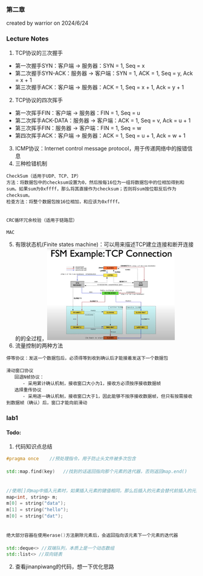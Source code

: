### 第二章
created by warrior on 2024/6/24

### Lecture Notes
1. TCP协议的三次握手
- 第一次握手SYN：客户端 -> 服务器：SYN = 1, Seq = x
- 第二次握手SYN-ACK：服务器 -> 客户端：SYN = 1, ACK = 1, Seq = y, Ack = x + 1
- 第三次握手ACK：客户端 -> 服务器：ACK = 1, Seq = x + 1, Ack = y + 1
2. TCP协议的四次挥手
- 第一次挥手FIN：客户端 -> 服务器：FIN = 1, Seq = u
- 第二次挥手ACK-DATA：服务器 -> 客户端：ACK = 1, Seq = v, Ack = u + 1
- 第三次挥手FIN：服务器 -> 客户端：FIN = 1, Seq = w
- 第四次挥手ACK：客户端 -> 服务器：ACK = 1, Seq = u + 1, Ack = w + 1
3. ICMP协议：Internet control message protocol，用于传递网络中的报错信息
4. 三种检错机制
```
CheckSum（适用于UDP、TCP、IP）
方法：将数据包中的checksum设置为0，然后按每16位为一组将数据包中的位相加得到和sum。如果sum为0xffff，那么将其直接作为checksum；否则将sum按位取反后作为checksum。
检查方法：将整个数据包按16位相加，和应该为0xffff。


CRC循环冗余校验（适用于链路层）

MAC
```
5. 有限状态机(Finite states machine)：可以用来描述TCP建立连接和断开连接的的全过程，<img src="../imgs/TCP_FSM.png#pi" alt="如图所示" style="zoom:33%;" />
6. 流量控制的两种方法
```
停等协议：发送一个数据包后，必须得等到收到确认后才能接着发送下一个数据包

滑动窗口协议
   回退N帧协议：
      - 采用累计确认机制，接收窗口大小为1，接收方必须按序接收数据帧
   选择重传协议
      - 采用逐一确认机制，接收窗口大于1，因此能够不按序接收数据帧，但只有按需接收到数据帧（确认）后，窗口才能向前滑动
```



### lab1
#### Todo:
1. 代码知识点总结
```c++
#pragma once    //预处理指令，用于防止头文件被多次包含  

std::map.find(key)   //找到的话返回指向那个元素的迭代器，否则返回map.end()


//使用[]向map中插入元素时，如果插入元素的键值相同，那么后插入的元素会替代前插入的元素
map<int, string> m;
m[0] = string("data");
m[1] = string("hello");
m[0] = string("dat");


绝大部分容器在使用erase()方法删除元素后，会返回指向该元素下一个元素的迭代器

std::deque<> //双端队列，本质上是一个动态数组
std::list<> //双向链表

```
2. 查看jinanpiwang的代码，想一下优化思路
   